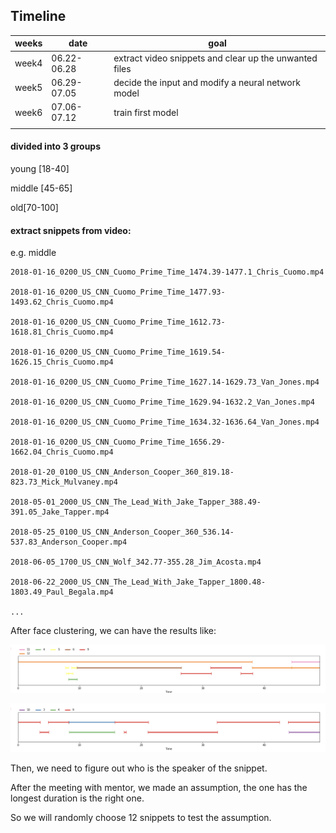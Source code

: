 ## Timeline

| weeks  | date        | goal                                                         |
| ------ | ----------- | ------------------------------------------------------------ |
| week4  | 06.22-06.28 | extract video snippets and clear up the unwanted files       |
| week5  | 06.29-07.05 | decide the input and modify a neural network model           |
| week6  | 07.06-07.12 | train first model                                            |
|        |             |                                                              |

#### divided into 3 groups

young [18-40]

middle [45-65]

old[70-100]

#### extract snippets from video:

e.g. middle

```
2018-01-16_0200_US_CNN_Cuomo_Prime_Time_1474.39-1477.1_Chris_Cuomo.mp4

2018-01-16_0200_US_CNN_Cuomo_Prime_Time_1477.93-1493.62_Chris_Cuomo.mp4

2018-01-16_0200_US_CNN_Cuomo_Prime_Time_1612.73-1618.81_Chris_Cuomo.mp4

2018-01-16_0200_US_CNN_Cuomo_Prime_Time_1619.54-1626.15_Chris_Cuomo.mp4

2018-01-16_0200_US_CNN_Cuomo_Prime_Time_1627.14-1629.73_Van_Jones.mp4

2018-01-16_0200_US_CNN_Cuomo_Prime_Time_1629.94-1632.2_Van_Jones.mp4

2018-01-16_0200_US_CNN_Cuomo_Prime_Time_1634.32-1636.64_Van_Jones.mp4

2018-01-16_0200_US_CNN_Cuomo_Prime_Time_1656.29-1662.04_Chris_Cuomo.mp4

2018-01-20_0100_US_CNN_Anderson_Cooper_360_819.18-823.73_Mick_Mulvaney.mp4

2018-05-01_2000_US_CNN_The_Lead_With_Jake_Tapper_388.49-391.05_Jake_Tapper.mp4

2018-05-25_0100_US_CNN_Anderson_Cooper_360_536.14-537.83_Anderson_Cooper.mp4

2018-06-05_1700_US_CNN_Wolf_342.77-355.28_Jim_Acosta.mp4

2018-06-22_2000_US_CNN_The_Lead_With_Jake_Tapper_1800.48-1803.49_Paul_Begala.mp4

...
```
After face clustering, we can have the results like:

![img](https://github.com/Xiaoyu-Lu/GSoC_2020/blob/master/docs/img/week4-fc0.png)

![img](https://github.com/Xiaoyu-Lu/GSoC_2020/blob/master/docs/img/week4-fc1.png)

Then, we need to figure out who is the speaker of the snippet.

After the meeting with mentor, we made an assumption, the one has the longest duration is the right one.

So we will randomly choose 12 snippets to test the assumption. 


